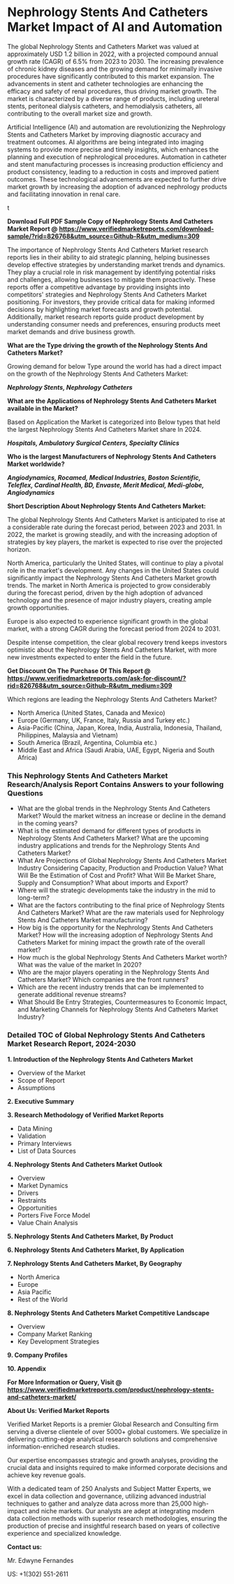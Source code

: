 <meta name="title" content="Global  Nephrology Stents And Catheters Market Impact of AI and Automation"><meta name="description" content="  The global Nephrology Stents and Catheters Market was valued at approximately USD 1.2 billion in 2022, with a projected compound annual growth rate (CAGR) of 6.5% fr"><meta name="title" content=" Nephrology Stents And Catheters Market Size, Share, Scope, Trends, Growth, Opportunities, Analysis, Forecast"> <h1>Nephrology Stents And Catheters Market Impact of AI and Automation</h1> <p>The global Nephrology Stents and Catheters Market was valued at approximately USD 1.2 billion in 2022, with a projected compound annual growth rate (CAGR) of 6.5% from 2023 to 2030. The increasing prevalence of chronic kidney diseases and the growing demand for minimally invasive procedures have significantly contributed to this market expansion. The advancements in stent and catheter technologies are enhancing the efficacy and safety of renal procedures, thus driving market growth. The market is characterized by a diverse range of products, including ureteral stents, peritoneal dialysis catheters, and hemodialysis catheters, all contributing to the overall market size and growth.</p> <p>Artificial Intelligence (AI) and automation are revolutionizing the Nephrology Stents and Catheters Market by improving diagnostic accuracy and treatment outcomes. AI algorithms are being integrated into imaging systems to provide more precise and timely insights, which enhances the planning and execution of nephrological procedures. Automation in catheter and stent manufacturing processes is increasing production efficiency and product consistency, leading to a reduction in costs and improved patient outcomes. These technological advancements are expected to further drive market growth by increasing the adoption of advanced nephrology products and facilitating innovation in renal care.</p> t</p><p id="" class=""><strong>Download Full PDF Sample Copy of Nephrology Stents And Catheters Market Report @ <a href="https://www.verifiedmarketreports.com/download-sample/?rid=826768&utm_source=Github-R&utm_medium=309" target="_blank">https://www.verifiedmarketreports.com/download-sample/?rid=826768&utm_source=Github-R&utm_medium=309</a></strong></p><p>The importance of&nbsp;Nephrology Stents And Catheters Market research reports lies in their ability to aid strategic planning, helping businesses develop effective strategies by understanding market trends and dynamics. They play a crucial role in risk management by identifying potential risks and challenges, allowing businesses to mitigate them proactively. These reports offer a competitive advantage by providing insights into competitors' strategies and Nephrology Stents And Catheters Market positioning. For investors, they provide critical data for making informed decisions by highlighting market forecasts and growth potential. Additionally, market research reports guide product development by understanding consumer needs and preferences, ensuring products meet market demands and drive business growth.</p><p><strong>What are the&nbsp;Type driving the growth of the Nephrology Stents And Catheters Market?</strong></p><p id="" class="">Growing demand for below Type around the world has had a direct impact on the growth of the Nephrology Stents And Catheters Market:</p><em><strong>Nephrology Stents, Nephrology Catheters</strong></em></p><strong>What are the&nbsp;Applications&nbsp;of Nephrology Stents And Catheters Market available in the Market?</strong></p><p id="" class="">Based on Application the Market is categorized into Below types that held the largest Nephrology Stents And Catheters Market share In 2024.</p><em><strong>Hospitals, Ambulatory Surgical Centers, Specialty Clinics</strong></em></p><strong>Who is the largest Manufacturers of Nephrology Stents And Catheters Market worldwide?</strong></p><p><em><strong>Angiodynamics, Rocamed, Medical Industries, Boston Scientific, Teleflex, Cardinal Health, BD, Envaste, Merit Medical, Medi-globe, Angiodynamics</strong></em></p><p id="" class=""><strong>Short Description About Nephrology Stents And Catheters Market:</strong></p><p>The global Nephrology Stents And Catheters Market is anticipated to rise at a considerable rate during the forecast period, between 2023 and 2031. In 2022, the market is growing steadily, and with the increasing adoption of strategies by key players, the market is expected to rise over the projected horizon.</p><p>North America, particularly the United States, will continue to play a pivotal role in the market's development. Any changes in the United States could significantly impact the Nephrology Stents And Catheters Market growth trends. The market in North America is projected to grow considerably during the forecast period, driven by the high adoption of advanced technology and the presence of major industry players, creating ample growth opportunities.</p><p>Europe is also expected to experience significant growth in the global market, with a strong CAGR during the forecast period from 2024 to 2031.</p><p>Despite intense competition, the clear global recovery trend keeps investors optimistic about the Nephrology Stents And Catheters Market, with more new investments expected to enter the field in the future.</p><p id="" class=""><strong>Get Discount On The Purchase Of This Report @ <a href="https://www.verifiedmarketreports.com/ask-for-discount/?rid=826768&utm_source=Github-R&utm_medium=309" target="_blank">https://www.verifiedmarketreports.com/ask-for-discount/?rid=826768&utm_source=Github-R&utm_medium=309</a></strong></p>Which regions are leading the Nephrology Stents And Catheters Market?</p><ul><li>North America (United States, Canada and Mexico)</li><li>Europe (Germany, UK, France, Italy, Russia and Turkey etc.)</li><li>Asia-Pacific (China, Japan, Korea, India, Australia, Indonesia, Thailand, Philippines, Malaysia and Vietnam)</li><li>South America (Brazil, Argentina, Columbia etc.)</li><li>Middle East and Africa (Saudi Arabia, UAE, Egypt, Nigeria and South Africa)</li></ul><h3 id="" class="">This Nephrology Stents And Catheters Market Research/Analysis Report Contains Answers to your following Questions</h3><ul><li>What are the global trends in the Nephrology Stents And Catheters Market? Would the market witness an increase or decline in the demand in the coming years?</li><li>What is the estimated demand for different types of products in Nephrology Stents And Catheters Market? What are the upcoming industry applications and trends for the Nephrology Stents And Catheters Market?</li><li>What Are Projections of Global Nephrology Stents And Catheters Market Industry Considering Capacity, Production and Production Value? What Will Be the Estimation of Cost and Profit? What Will Be Market Share, Supply and Consumption? What about imports and Export?</li><li>Where will the strategic developments take the industry in the mid to long-term?</li><li>What are the factors contributing to the final price of Nephrology Stents And Catheters Market? What are the raw materials used for Nephrology Stents And Catheters Market manufacturing?</li><li>How big is the opportunity for the Nephrology Stents And Catheters Market? How will the increasing adoption of Nephrology Stents And Catheters Market for mining impact the growth rate of the overall market?</li><li>How much is the global Nephrology Stents And Catheters Market worth? What was the value of the market In 2020?</li><li>Who are the major players operating in the Nephrology Stents And Catheters Market? Which companies are the front runners?</li><li>Which are the recent industry trends that can be implemented to generate additional revenue streams?</li><li>What Should Be Entry Strategies, Countermeasures to Economic Impact, and Marketing Channels for Nephrology Stents And Catheters Market Industry?</li></ul><h3 id="" class="">Detailed TOC of Global Nephrology Stents And Catheters Market Research Report, 2024-2030</h3><p id="" class=""><strong>1. Introduction of the Nephrology Stents And Catheters Market</strong></p><ul><li>Overview of the Market</li><li>Scope of Report</li><li>Assumptions</li></ul><p id="" class=""><strong>2. Executive Summary</strong></p><p id="" class=""><strong>3. Research Methodology of Verified Market Reports</strong></p><ul><li>Data Mining</li><li>Validation</li><li>Primary Interviews</li><li>List of Data Sources</li></ul><p id="" class=""><strong>4. Nephrology Stents And Catheters Market Outlook</strong></p><ul><li>Overview</li><li>Market Dynamics</li><li>Drivers</li><li>Restraints</li><li>Opportunities</li><li>Porters Five Force Model</li><li>Value Chain Analysis</li></ul><p id="" class=""><strong>5. Nephrology Stents And Catheters Market, By Product</strong></p><p id="" class=""><strong>6. Nephrology Stents And Catheters Market, By Application</strong></p><p id="" class=""><strong>7. Nephrology Stents And Catheters Market, By Geography</strong></p><ul><li>North America</li><li>Europe</li><li>Asia Pacific</li><li>Rest of the World</li></ul><p id="" class=""><strong>8. Nephrology Stents And Catheters Market Competitive Landscape</strong></p><ul><li>Overview</li><li>Company Market Ranking</li><li>Key Development Strategies</li></ul><p id="" class=""><strong>9. Company Profiles</strong></p><p id="" class=""><strong>10. Appendix</strong></p><p id="" class=""><strong>For More Information or Query, Visit @ <a href="https://www.verifiedmarketreports.com/product/nephrology-stents-and-catheters-market/" target="_blank">https://www.verifiedmarketreports.com/product/nephrology-stents-and-catheters-market/</a></strong></p><p id="" class=""><strong>About Us: Verified Market Reports</strong></p><p id="" class="">Verified Market Reports is a premier Global Research and Consulting firm serving a diverse clientele of over 5000+ global customers. We specialize in delivering cutting-edge analytical research solutions and comprehensive information-enriched research studies.</p><p id="" class="">Our expertise encompasses strategic and growth analyses, providing the crucial data and insights required to make informed corporate decisions and achieve key revenue goals.</p><p id="" class="">With a dedicated team of 250 Analysts and Subject Matter Experts, we excel in data collection and governance, utilizing advanced industrial techniques to gather and analyze data across more than 25,000 high-impact and niche markets. Our analysts are adept at integrating modern data collection methods with superior research methodologies, ensuring the production of precise and insightful research based on years of collective experience and specialized knowledge.</p><p id="" class=""><strong>Contact us:</strong></p><p id="" class="">Mr. Edwyne Fernandes</p><p id="" class="">US: +1(302) 551-2611</p>